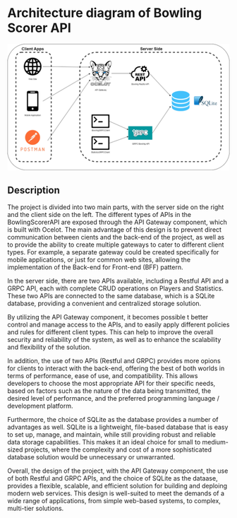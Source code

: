 # Architecture diagram of Bowling Scorer API
<img src="doc/Description-architecture.png"/>

## Description

The project is divided into two main parts, with the server side on the right and the client side on the left. The different types of APIs in the BowlingScorerAPI are exposed through the API Gateway component, which is built with Ocelot. The main advantage of this design is to prevent direct communication between cients and the back-end of the project, as well as to provide the ability to create multiple gateways to cater to different client types. For example, a separate gateway could be created specifically for mobile applications, or just for common web sites, allowing the implementation of the Back-end for Front-end (BFF) pattern.

In the server side, there are two APIs available, including a Restful API and a GRPC API, each with complete CRUD operations on Players and Statistics. These two APIs are connected to the same database, which is a SQLite database, providing a convenient and centralized storage solution.

By utilizing the API Gateway component, it becomes possible t better control and manage access to the APIs, and to easily apply different policies and rules for different client types. This can help to improve the overall security and reliability of the system, as well as to enhance the scalability and flexibility of the solution.

In addition, the use of two APIs (Restful and GRPC) provides more opions for clients to interact with the back-end, offering the best of both worlds in terms of performance, ease of use, and compatibility. This allows developers to choose the most appropriate API for their specific needs, based on factors such as the nature of the data being transmitted, the desired level of performance, and the preferred programming language / development platform.

Furthermore, the choice of SQLite as the database provides a number of advantages as well. SQLite is a lightweight, file-based database that is easy to set up, manage, and maintain, while still providing robust and reliable data storage capabilities. This makes it an ideal choice for small to medium-sized projects, where the complexity and cost of a more sophisticated database solution would be unnecessary or unwarranted.

Overall, the design of the project, with the API Gateway component, the use of both Restful and GRPC APIs, and the choice of SQLite as the dataase, provides a flexible, scalable, and efficient solution for building and deploing modern web services. This design is well-suited to meet the demands of a wide range of applications, from simple web-based systems, to complex, multi-tier solutions.

